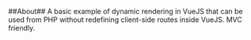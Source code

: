 ##About##
A basic example of dynamic rendering in VueJS that can be used from PHP
without redefining client-side routes inside VueJS. MVC friendly.
